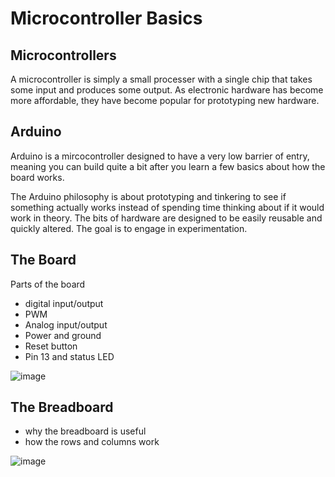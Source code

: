 # Microcontroller Basics

## Microcontrollers

A microcontroller is simply a small processer with a single chip that takes some input and produces some output. As electronic hardware has become more affordable, they have become popular for prototyping new hardware.

## Arduino
Arduino is a mircocontroller designed to have a very low barrier of entry, meaning you can build quite a bit after you learn a few basics about how the board works.

The Arduino philosophy is about prototyping and tinkering to see if something actually works instead of spending time thinking about if it would work in theory. The bits of hardware are designed to be easily reusable and quickly altered. The goal is to engage in experimentation.


## The Board
Parts of the board
- digital input/output
- PWM
- Analog input/output
- Power and ground
- Reset button
- Pin 13 and status LED

![image](http://cdn.instructables.com/F6R/IPAP/HQF9H5IO/F6RIPAPHQF9H5IO.MEDIUM.jpg)


## The Breadboard
- why the breadboard is useful
- how the rows and columns work

![image](http://www.ece.utah.edu/eceCTools/_Outreach/Outreach_Kit/Outreach_SmallBrdBd.jpg)
